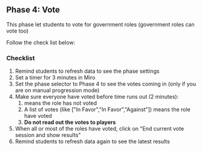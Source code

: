 ## Phase 4: Vote
This phase let students to vote for government roles (government roles can vote too)

Follow the check list below:

### Checklist 
1. Remind students to refresh data to see the phase settings
1. Set a timer for 3 minutes in Miro
2. Set the phase selector to Phase 4 to see the votes coming in (only if you are on manual progression mode)
3. Make sure everyone have voted before time runs out (2 minutes):
    1. <NA> means the role has not voted
    2. A list of votes (like ["In Favor","In Favor","Against"]) means the role have voted
    3. **Do not read out the votes to players**
4. When all or most of the roles have voted, click on "End current vote session and show results"
5. Remind students to refresh data again to see the latest results